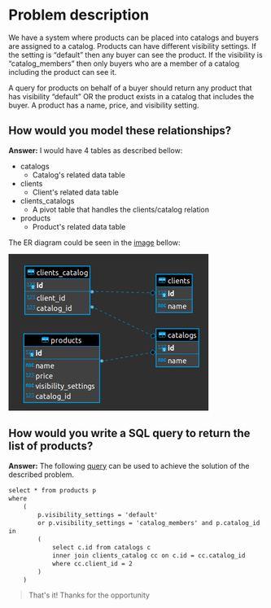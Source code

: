# Problem description
We have a system where products can be placed into catalogs and buyers are assigned to a
catalog. Products can have different visibility settings. If the setting is “default” then any buyer
can see the product. If the visibility is “catalog_members” then only buyers who are a member of
a catalog including the product can see it.

A query for products on behalf of a buyer should
return any product that has visibility “default” OR the product exists in a catalog that includes
the buyer. A product has a name, price, and visibility setting.

## How would you model these relationships?
**Answer:** I would have 4 tables as described bellow:
- catalogs
  - Catalog's related data table
- clients
  - Client's related data table
- clients_catalogs
  - A pivot table that handles the clients/catalog relation
- products
  - Product's related data table

The ER diagram could be seen in the [image](./er-diagram.png) bellow:

![this image](./er-diagram.png)

## How would you write a SQL query to return the list of products?

**Answer:** The following [query](./query.sql) can be used to achieve the solution of the described problem.

```
select * from products p
where
	(
		p.visibility_settings = 'default'
		or p.visibility_settings = 'catalog_members' and p.catalog_id in
		(
			select c.id	from catalogs c
			inner join clients_catalog cc on c.id = cc.catalog_id
			where cc.client_id = 2
		)
	)

```

> That's it! Thanks for the opportunity
